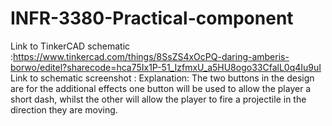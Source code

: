 # INFR-3380-Practical-component

Link to TinkerCAD schematic :https://www.tinkercad.com/things/8SsZS4xOcPQ-daring-amberis-borwo/editel?sharecode=hca75Ix1P-51_IzfmxU_a5HU8ogo33CfalL0q4Iu9uI
Link to schematic screenshot : 
Explanation: The two buttons in the design are for the additional effects one button will be used to allow the player a short dash, whilst the other will allow the player to fire a projectile in the direction they are moving.


